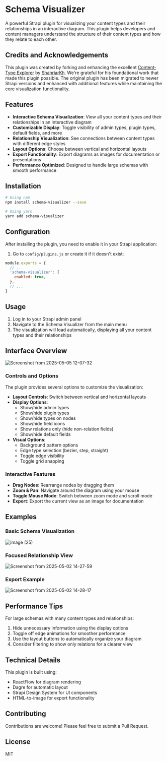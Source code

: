 # Schema Visualizer

A powerful Strapi plugin for visualizing your content types and their relationships in an interactive diagram. This plugin helps developers and content managers understand the structure of their content types and how they relate to each other.

## Credits and Acknowledgements

This plugin was created by forking and enhancing the excellent [Content-Type Explorer](https://github.com/shahriarkh/strapi-content-type-explorer) by [ShahriarKh](ShahriarKh). We're grateful for his foundational work that made this plugin possible. The original plugin has been migrated to newer Strapi versions and enhanced with additional features while maintaining the core visualization functionality.

## Features

- **Interactive Schema Visualization**: View all your content types and their relationships in an interactive diagram
- **Customizable Display**: Toggle visibility of admin types, plugin types, default fields, and more
- **Relationship Visualization**: See connections between content types with different edge styles
- **Layout Options**: Choose between vertical and horizontal layouts
- **Export Functionality**: Export diagrams as images for documentation or presentations
- **Performance Optimized**: Designed to handle large schemas with smooth performance

## Installation

```bash
# Using npm
npm install schema-visualizer --save

# Using yarn
yarn add schema-visualizer
```

## Configuration

After installing the plugin, you need to enable it in your Strapi application:

1. Go to `config/plugins.js` or create it if it doesn't exist:

```javascript
module.exports = {
  // ...
  'schema-visualizer': {
    enabled: true,
  },
  // ...
}
```

## Usage

1. Log in to your Strapi admin panel
2. Navigate to the Schema Visualizer from the main menu
3. The visualization will load automatically, displaying all your content types and their relationships

## Interface Overview

![Screenshot from 2025-05-05 12-07-32](https://github.com/user-attachments/assets/c2663ff6-5f97-49bd-90c4-872fe475210a)


### Controls and Options

The plugin provides several options to customize the visualization:

- **Layout Controls**: Switch between vertical and horizontal layouts
- **Display Options**: 
  - Show/hide admin types
  - Show/hide plugin types
  - Show/hide types on nodes
  - Show/hide field icons
  - Show relations only (hide non-relation fields)
  - Show/hide default fields
- **Visual Options**:
  - Background pattern options
  - Edge type selection (bezier, step, straight)
  - Toggle edge visibility
  - Toggle grid snapping

### Interactive Features

- **Drag Nodes**: Rearrange nodes by dragging them
- **Zoom & Pan**: Navigate around the diagram using your mouse
- **Toggle Mouse Mode**: Switch between zoom mode and scroll mode
- **Export**: Export the current view as an image for documentation

## Examples

### Basic Schema Visualization

![image (25)](https://github.com/user-attachments/assets/5c8b2be2-79b8-443f-8ea7-8bdbaaacf07b)



### Focused Relationship View

![Screenshot from 2025-05-02 14-27-59](https://github.com/user-attachments/assets/6ffb308c-52a1-437f-b7e5-e21d1ff42d01)


### Export Example

![Screenshot from 2025-05-02 14-28-17](https://github.com/user-attachments/assets/10492472-d3a0-480c-b532-12f53b591fa0)


## Performance Tips

For large schemas with many content types and relationships:

1. Hide unnecessary information using the display options
2. Toggle off edge animations for smoother performance
3. Use the layout buttons to automatically organize your diagram
4. Consider filtering to show only relations for a clearer view

## Technical Details

This plugin is built using:
- ReactFlow for diagram rendering
- Dagre for automatic layout
- Strapi Design System for UI components
- HTML-to-image for export functionality

## Contributing

Contributions are welcome! Please feel free to submit a Pull Request.

## License

MIT
